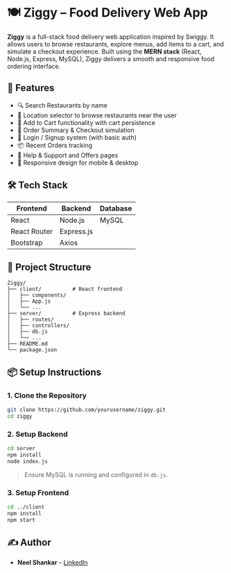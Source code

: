 # 🍽️ Ziggy – Food Delivery Web App

**Ziggy** is a full-stack food delivery web application inspired by Swiggy. It allows users to browse restaurants, explore menus, add items to a cart, and simulate a checkout experience. Built using the **MERN stack** (React, Node.js, Express, MySQL), Ziggy delivers a smooth and responsive food ordering interface.

## 🚀 Features

- 🔍 Search Restaurants by name
- 📍 Location selector to browse restaurants near the user
- 🛒 Add to Cart functionality with cart persistence
- 📄 Order Summary & Checkout simulation
- 👤 Login / Signup system (with basic auth)
- 📦 Recent Orders tracking
- 💬 Help & Support and Offers pages
- 📱 Responsive design for mobile & desktop

## 🛠️ Tech Stack

| Frontend  | Backend       | Database |
|-----------|---------------|----------|
| React     | Node.js       | MySQL    |
| React Router | Express.js |           |
| Bootstrap | Axios         |           |

## 📂 Project Structure

```
Ziggy/
├── client/          # React frontend
│   ├── components/
│   ├── App.js
│   └── ...
├── server/          # Express backend
│   ├── routes/
│   ├── controllers/
│   ├── db.js
│   └── ...
├── README.md
└── package.json
```

## 📦 Setup Instructions

### 1. Clone the Repository
```bash
git clone https://github.com/yourusername/ziggy.git
cd ziggy
```

### 2. Setup Backend
```bash
cd server
npm install
node index.js
```

> Ensure MySQL is running and configured in `db.js`.

### 3. Setup Frontend
```bash
cd ../client
npm install
npm start
```

## ✍️ Author

- **Neel Shankar** – [LinkedIn](https://www.linkedin.com/neelshankar)

